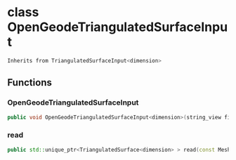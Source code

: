 # class OpenGeodeTriangulatedSurfaceInput


```cpp
Inherits from TriangulatedSurfaceInput<dimension>
```



## Functions

### OpenGeodeTriangulatedSurfaceInput

```cpp
public void OpenGeodeTriangulatedSurfaceInput<dimension>(string_view filename)
```


### read

```cpp
public std::unique_ptr<TriangulatedSurface<dimension> > read(const MeshImpl & impl)
```




